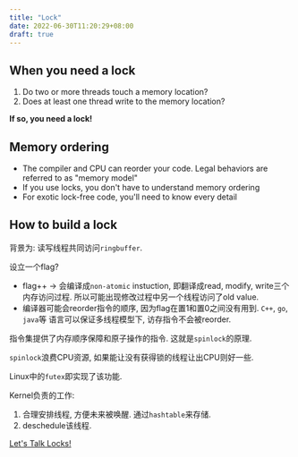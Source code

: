 ```yaml
---
title: "Lock"
date: 2022-06-30T11:20:29+08:00
draft: true
---
```


## When you need a lock

1. Do two or more threads touch a memory location?
2. Does at least one thread write to the memory location?

**If so, you need a lock!**

## Memory ordering

* The compiler and CPU can reorder your code. Legal behaviors are referred to as "memory model"
* If you use locks, you don't have to understand memory ordering
* For exotic lock-free code, you'll need to know every detail

## How to build a lock

背景为: 读写线程共同访问`ringbuffer`. 

设立一个flag? 
* flag++ -> 会编译成`non-atomic` instuction, 即翻译成read, modify, write三个内存访问过程. 
所以可能出现修改过程中另一个线程访问了old value.
* 编译器可能会reorder指令的顺序, 因为flag在置1和置0之间没有用到. `C++`, `go`, `java`等
语言可以保证多线程模型下, 访存指令不会被reorder.


指令集提供了内存顺序保障和原子操作的指令. 这就是`spinlock`的原理.


`spinlock`浪费CPU资源, 如果能让没有获得锁的线程让出CPU则好一些.

Linux中的`futex`即实现了该功能.

Kernel负责的工作:
1. 合理安排线程, 方便未来被唤醒. 通过`hashtable`来存储.
2. deschedule该线程.


[Let's Talk Locks!](https://www.youtube.com/watch?v=7OpCf6f_BAM&t=83s)
